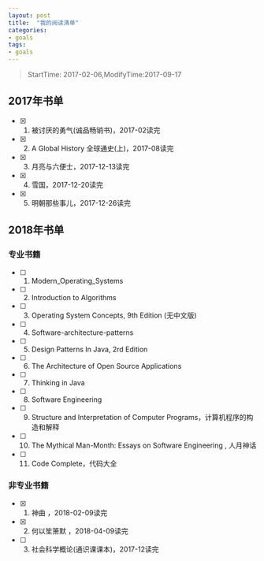 ```yaml
---
layout: post
title:  "我的阅读清单"
categories:
- goals
tags:
- goals
---
```


> StartTime: 2017-02-06,ModifyTime:2017-09-17
<!---more--->

## 2017年书单

+ [x] 1. 被讨厌的勇气(诚品畅销书)，2017-02读完
+ [x] 2. A Global History 全球通史(上)，2017-08读完
+ [x] 3. 月亮与六便士，2017-12-13读完
+ [x] 4. 雪国，2017-12-20读完
+ [x] 5. 明朝那些事儿，2017-12-26读完


## 2018年书单
### 专业书籍

+ [ ] 1. Modern_Operating_Systems
+ [ ] 2. Introduction to Algorithms
+ [ ] 3. Operating System Concepts, 9th Edition (无中文版)
+ [ ] 4. Software-architecture-patterns
+ [ ] 5. Design Patterns In Java, 2rd Edition
+ [ ] 6. The Architecture of Open Source Applications
+ [ ] 7. Thinking in Java
+ [ ] 8. Software Engineering
+ [ ] 9. Structure and Interpretation of Computer Programs，计算机程序的构造和解释
+ [ ] 10. The Mythical Man-Month: Essays on Software Engineering , 人月神话
+ [ ] 11. Code Complete，代码大全

### 非专业书籍
+ [x] 1. 神曲 ，2018-02-09读完
+ [x] 2. 何以笙箫默 ，2018-04-09读完
+ [ ] 3. 社会科学概论(通识课课本)，2017-12读完
